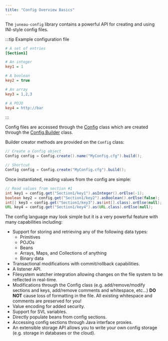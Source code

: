 ```yaml
---
title: "Config Overview Basics"
---
```


The `juneau-config` library contains a powerful API for creating and using INI-style config files.

:::tip Example configuration file
```ini
# A set of entries
[Section1]

# An integer
key1 = 1

# A boolean
key2 = true

# An array
key3 = 1,2,3

# A POJO
key4 = http://bar
```
:::

Config files are accessed through the [Config]({{API_DOCS}}/org/apache/juneau/config/Config.html) class which are created through the [Config.Builder]({{API_DOCS}}/org/apache/juneau/config/Config/Builder.html) class.

Builder creator methods are provided on the `Config` class:

```java
// Create a Config object
Config config = Config.create().name("MyConfig.cfg").build();

// Shortcut
Config config = Config.create("MyConfig.cfg").build();
```

Once instantiated, reading values from the config are simple:

```java
// Read values from section #1
int key1 = config.get("Section1/key1").asInteger().orElse(-1);
boolean key2 = config.get("Section1/key2").asBoolean().orElse(false);
int[] key3 = config.get("Section1/key3").as(int[].class).orElse(null);
URL key4 = config.get("Section1/key4").as(URL.class).orElse(null);
```

The config language may look simple but it is a very powerful feature with many capabilities including:

- Support for storing and retrieving any of the following data types:
   - Primitives
   - POJOs
   - Beans
   - Arrays, Maps, and Collections of anything
   - Binary data
- Transactional modifications with commit/rollback capabilities.
- A listener API.
- Filesystem watcher integration allowing changes on the file system to be reflected in real-time.
- Modifications through the Config class (e.g. add/remove/modify sections and keys, add/remove comments and whitespace, etc...) **DO NOT** cause loss of formatting in the file. All existing whitespace and comments are preserved for you!
- Value encoding for added security.
- Support for SVL variables.
- Directly populate beans from config sections.
- Accessing config sections through Java interface proxies.
- An extensible storage API allows you to write your own config storage (e.g. storage in databases or the cloud).

